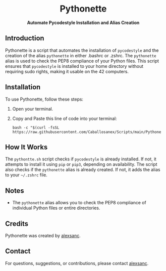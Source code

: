 <!--- Add badges, title, and description -->
<h1 align="center">
  <br>
  Pythonette
  <br>
</h1>

<p align="center">
  <strong>Automate Pycodestyle Installation and Alias Creation</strong>
</p>

<!--- Add a brief introduction -->
## Introduction

Pythonette is a script that automates the installation of `pycodestyle` and the creation of the alias `pythonette` in either .bashrc or .zshrc. The `pythonette` alias is used to check the PEP8 compliance of your Python files. This script ensures that `pycodestyle` is installed to your home directory without requiring sudo rights, making it usable on the 42 computers.

<!--- Add installation instructions -->
## Installation

To use Pythonette, follow these steps:

1. Open your terminal.

2. Copy and Paste this line of code into your terminal:

	```shell
	bash -c "$(curl -fsSL https://raw.githubusercontent.com/Caballosanex/Scripts/main/Pythonette/pythonette.sh)"
	```

<!--- Add explanation of the script -->
## How It Works

The `pythontte.sh` script checks if `pycodestyle` is already installed. If not, it attempts to install it using `pip` or `pip3`, depending on availability. The script also checks if the `pythonette` alias is already created. If not, it adds the alias to your `~/.zshrc` file.

<!--- Add a note or additional details -->
## Notes

- The `pythonette` alias allows you to check the PEP8 compliance of individual Python files or entire directories.

<!--- Add credits or acknowledgements -->
## Credits

Pythonette was created by [alexsanc](https://github.com/Caballosanex).

<!--- Add contact information or a way to contribute -->
## Contact

For questions, suggestions, or contributions, please contact [alexsanc](mailto:alexsanc@student.42barcelona.com).
